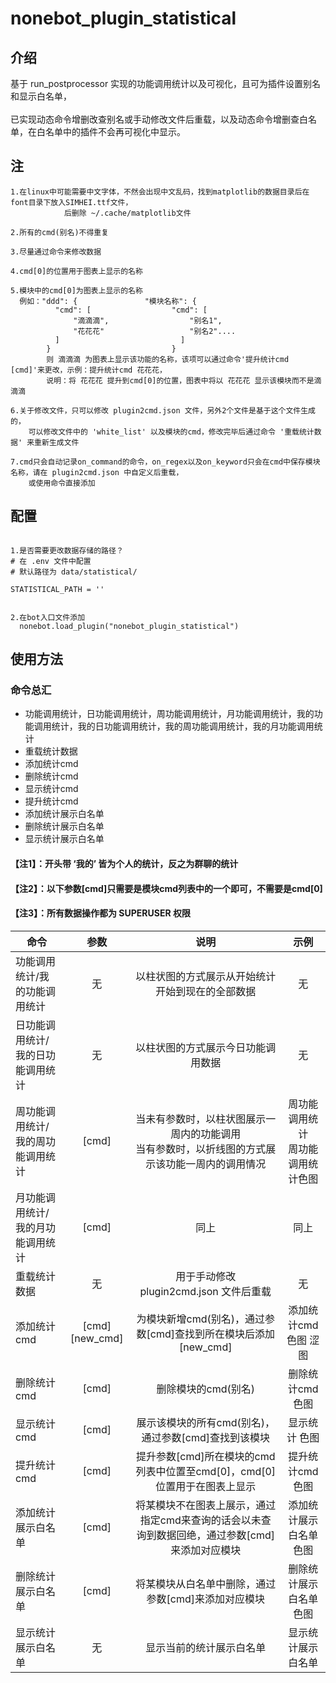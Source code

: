# nonebot_plugin_statistical

## 介绍

  基于 run_postprocessor 实现的功能调用统计以及可视化，且可为插件设置别名和显示白名单， 
  <br>  
  已实现动态命令增删改查别名或手动修改文件后重载，以及动态命令增删查白名单，在白名单中的插件不会再可视化中显示。

## 注

    1.在linux中可能需要中文字体，不然会出现中文乱码，找到matplotlib的数据目录后在font目录下放入SIMHEI.ttf文件，
                后删除 ~/.cache/matplotlib文件
                
    2.所有的cmd(别名)不得重复
    
    3.尽量通过命令来修改数据
    
    4.cmd[0]的位置用于图表上显示的名称
    
    5.模块中的cmd[0]为图表上显示的名称
      例如："ddd": {               "模块名称": {
              "cmd": [                  "cmd": [
                  "滴滴滴",                  "别名1",
                  "花花花"                   "别名2"....
              ]                           ]
            }                           }
            则 滴滴滴 为图表上显示该功能的名称，该项可以通过命令'提升统计cmd [cmd]'来更改，示例：提升统计cmd 花花花，
            说明：将 花花花 提升到cmd[0]的位置，图表中将以 花花花 显示该模块而不是滴滴滴
            
    6.关于修改文件，只可以修改 plugin2cmd.json 文件，另外2个文件是基于这个文件生成的，
        可以修改文件中的 'white_list' 以及模块的cmd，修改完毕后通过命令 '重载统计数据' 来重新生成文件
        
    7.cmd只会自动记录on_command的命令，on_regex以及on_keyword只会在cmd中保存模块名称，请在 plugin2cmd.json 中自定义后重载，
        或使用命令直接添加
  

## 配置

  ```
  
  1.是否需要更改数据存储的路径？
  # 在 .env 文件中配置
  # 默认路径为 data/statistical/
  
  STATISTICAL_PATH = ''
  
  
  2.在bot入口文件添加
    nonebot.load_plugin("nonebot_plugin_statistical")
  
  ```
  
  
## 使用方法

### 命令总汇

  * 功能调用统计，日功能调用统计，周功能调用统计，月功能调用统计，我的功能调用统计，我的日功能调用统计，我的周功能调用统计，我的月功能调用统计
  * 重载统计数据
  * 添加统计cmd
  * 删除统计cmd
  * 显示统计cmd
  * 提升统计cmd
  * 添加统计展示白名单
  * 删除统计展示白名单
  * 显示统计展示白名单
 
#### 【注1】：开头带 ‘我的’ 皆为个人的统计，反之为群聊的统计
#### 【注2】：以下参数[cmd]只需要是模块cmd列表中的一个即可，不需要是cmd[0]
#### 【注3】：所有数据操作都为 SUPERUSER 权限

| 命令                        |    参数     |             说明                      | 示例 |  
| ----------------------     | :--------:  | :----------------------------:  | :------:
| 功能调用统计/我的功能调用统计 |   无   |   以柱状图的方式展示从开始统计开始到现在的全部数据            |     无    
| 日功能调用统计/我的日功能调用统计  |   无  |    以柱状图的方式展示今日功能调用数据             |    无      
| 周功能调用统计/我的周功能调用统计     |   [cmd] |         当未有参数时，以柱状图展示一周内的功能调用<br>当有参数时，以折线图的方式展示该功能一周内的调用情况  |     周功能调用统计<br>周功能调用统计色图     
| 月功能调用统计/我的月功能调用统计 |   [cmd]    |  同上            |   同上        
| 重载统计数据                |         无           |    用于手动修改 plugin2cmd.json 文件后重载         |  无
| 添加统计cmd                |         [cmd] [new_cmd]  |    为模块新增cmd(别名)，通过参数[cmd]查找到所在模块后添加[new_cmd]       |      添加统计cmd 色图 涩图
| 删除统计cmd     |         [cmd]            |   删除模块的cmd(别名)        |   删除统计cmd 色图
| 显示统计cmd      |          [cmd]           |   展示该模块的所有cmd(别名)，通过参数[cmd]查找到该模块        |  显示统计 色图
| 提升统计cmd     |    [cmd]             |  提升参数[cmd]所在模块的cmd列表中位置至cmd[0]，cmd[0]位置用于在图表上显示  | 提升统计cmd 色图
|添加统计展示白名单|     [cmd]           | 将某模块不在图表上展示，通过指定cmd来查询的话会以未查询到数据回绝，通过参数[cmd]来添加对应模块        | 添加统计展示白名单 色图
|删除统计展示白名单|     [cmd]           | 将某模块从白名单中删除，通过参数[cmd]来添加对应模块        | 删除统计展示白名单 色图
|显示统计展示白名单| 无 | 显示当前的统计展示白名单    |     显示统计展示白名单



